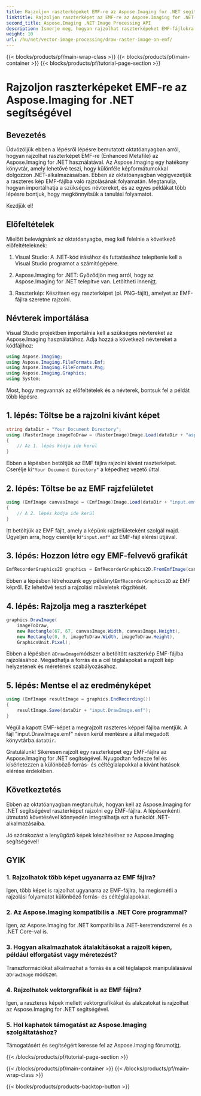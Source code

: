 ```yaml
---
title: Rajzoljon raszterképeket EMF-re az Aspose.Imaging for .NET segítségével
linktitle: Rajzoljon raszterképet az EMF-re az Aspose.Imaging for .NET-ben
second_title: Aspose.Imaging .NET Image Processing API
description: Ismerje meg, hogyan rajzolhat raszterképeket EMF-fájlokra az Aspose.Imaging for .NET segítségével. Lenyűgöző látványt készíthet könnyedén.
weight: 10
url: /hu/net/vector-image-processing/draw-raster-image-on-emf/
---
```


{{< blocks/products/pf/main-wrap-class >}}
{{< blocks/products/pf/main-container >}}
{{< blocks/products/pf/tutorial-page-section >}}

# Rajzoljon raszterképeket EMF-re az Aspose.Imaging for .NET segítségével


## Bevezetés

Üdvözöljük ebben a lépésről lépésre bemutatott oktatóanyagban arról, hogyan rajzolhat raszterképet EMF-re (Enhanced Metafile) az Aspose.Imaging for .NET használatával. Az Aspose.Imaging egy hatékony könyvtár, amely lehetővé teszi, hogy különféle képformátumokkal dolgozzon .NET-alkalmazásaiban. Ebben az oktatóanyagban végigvezetjük a raszteres kép EMF-fájlba való rajzolásának folyamatán. Megtanulja, hogyan importálhatja a szükséges névtereket, és az egyes példákat több lépésre bontjuk, hogy megkönnyítsük a tanulási folyamatot.

Kezdjük el!

## Előfeltételek

Mielőtt belevágnánk az oktatóanyagba, meg kell felelnie a következő előfeltételeknek:

1. Visual Studio: A .NET-kód írásához és futtatásához telepítenie kell a Visual Studio programot a számítógépére.

2.  Aspose.Imaging for .NET: Győződjön meg arról, hogy az Aspose.Imaging for .NET telepítve van. Letöltheti innen[itt](https://releases.aspose.com/imaging/net/).

3. Raszterkép: Készítsen egy raszterképet (pl. PNG-fájlt), amelyet az EMF-fájlra szeretne rajzolni.

## Névterek importálása

Visual Studio projektben importálnia kell a szükséges névtereket az Aspose.Imaging használatához. Adja hozzá a következő névtereket a kódfájlhoz:

```csharp
using Aspose.Imaging;
using Aspose.Imaging.FileFormats.Emf;
using Aspose.Imaging.FileFormats.Png;
using Aspose.Imaging.Graphics;
using System;
```

Most, hogy megvannak az előfeltételek és a névterek, bontsuk fel a példát több lépésre.

## 1. lépés: Töltse be a rajzolni kívánt képet

```csharp
string dataDir = "Your Document Directory";
using (RasterImage imageToDraw = (RasterImage)Image.Load(dataDir + "asposenet_220_src01.png"))
{
    // Az 1. lépés kódja ide kerül
}
```

 Ebben a lépésben betöltjük az EMF fájlra rajzolni kívánt raszterképet. Cserélje ki`"Your Document Directory"` a képedhez vezető úttal.

## 2. lépés: Töltse be az EMF rajzfelületet

```csharp
using (EmfImage canvasImage = (EmfImage)Image.Load(dataDir + "input.emf"))
{
    // A 2. lépés kódja ide kerül
}
```

 Itt betöltjük az EMF fájlt, amely a képünk rajzfelületeként szolgál majd. Ügyeljen arra, hogy cserélje ki`"input.emf"` az EMF-fájl elérési útjával.

## 3. lépés: Hozzon létre egy EMF-felvevő grafikát

```csharp
EmfRecorderGraphics2D graphics = EmfRecorderGraphics2D.FromEmfImage(canvasImage);
```

 Ebben a lépésben létrehozunk egy példányt`EmfRecorderGraphics2D` az EMF képről. Ez lehetővé teszi a rajzolási műveletek rögzítését.

## 4. lépés: Rajzolja meg a raszterképet

```csharp
graphics.DrawImage(
    imageToDraw,
    new Rectangle(67, 67, canvasImage.Width, canvasImage.Height),
    new Rectangle(0, 0, imageToDraw.Width, imageToDraw.Height),
    GraphicsUnit.Pixel);
```

 Ebben a lépésben a`DrawImage`módszer a betöltött raszterkép EMF-fájlba rajzolásához. Megadhatja a forrás és a cél téglalapokat a rajzolt kép helyzetének és méretének szabályozásához.

## 5. lépés: Mentse el az eredményképet

```csharp
using (EmfImage resultImage = graphics.EndRecording())
{
    resultImage.Save(dataDir + "input.DrawImage.emf");
}
```

 Végül a kapott EMF-képet a megrajzolt raszteres képpel fájlba mentjük. A fájl "input.DrawImage.emf" néven kerül mentésre a által megadott könyvtárba.`dataDir`.

Gratulálunk! Sikeresen rajzolt egy raszterképet egy EMF-fájlra az Aspose.Imaging for .NET segítségével. Nyugodtan fedezze fel és kísérletezzen a különböző forrás- és céltéglalapokkal a kívánt hatások elérése érdekében.

## Következtetés

Ebben az oktatóanyagban megtanultuk, hogyan kell az Aspose.Imaging for .NET segítségével raszterképet rajzolni egy EMF-fájlra. A lépésenkénti útmutató követésével könnyedén integrálhatja ezt a funkciót .NET-alkalmazásaiba.

Jó szórakozást a lenyűgöző képek készítéséhez az Aspose.Imaging segítségével!

## GYIK

### 1. Rajzolhatok több képet ugyanarra az EMF fájlra?

Igen, több képet is rajzolhat ugyanarra az EMF-fájlra, ha megismétli a rajzolási folyamatot különböző forrás- és céltéglalapokkal.

### 2. Az Aspose.Imaging kompatibilis a .NET Core programmal?

Igen, az Aspose.Imaging for .NET kompatibilis a .NET-keretrendszerrel és a .NET Core-val is.

### 3. Hogyan alkalmazhatok átalakításokat a rajzolt képen, például elforgatást vagy méretezést?

 Transzformációkat alkalmazhat a forrás és a cél téglalapok manipulálásával a`DrawImage` módszer.

### 4. Rajzolhatok vektorgrafikát is az EMF fájlra?

Igen, a raszteres képek mellett vektorgrafikákat és alakzatokat is rajzolhat az Aspose.Imaging for .NET segítségével.

### 5. Hol kaphatok támogatást az Aspose.Imaging szolgáltatáshoz?

 Támogatásért és segítségért keresse fel az Aspose.Imaging fórumot[itt](https://forum.aspose.com/).

{{< /blocks/products/pf/tutorial-page-section >}}

{{< /blocks/products/pf/main-container >}}
{{< /blocks/products/pf/main-wrap-class >}}

{{< blocks/products/products-backtop-button >}}
